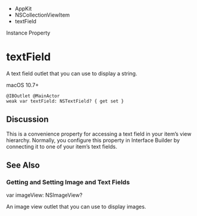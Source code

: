 

- AppKit
- NSCollectionViewItem
-  textField 

Instance Property

# textField

A text field outlet that you can use to display a string.

macOS 10.7+

``` source
@IBOutlet @MainActor
weak var textField: NSTextField? { get set }
```

## Discussion

This is a convenience property for accessing a text field in your item’s view hierarchy. Normally, you configure this property in Interface Builder by connecting it to one of your item’s text fields.

## See Also

### Getting and Setting Image and Text Fields

var imageView: NSImageView?

An image view outlet that you can use to display images.

